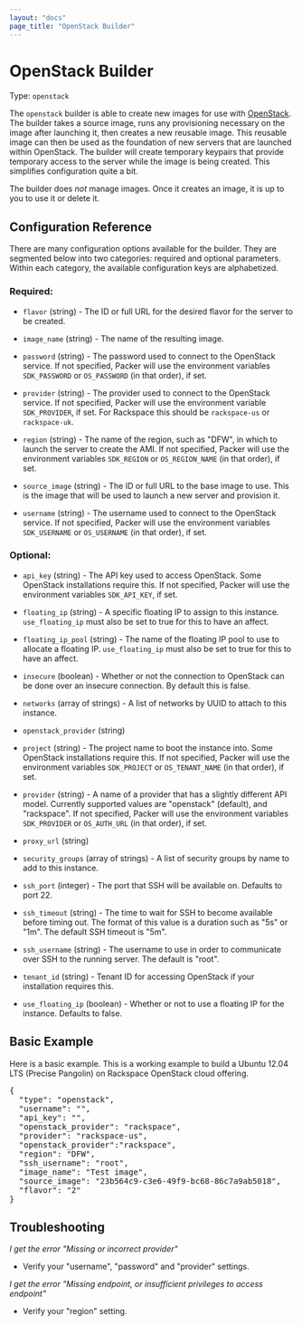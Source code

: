 ```yaml
---
layout: "docs"
page_title: "OpenStack Builder"
---
```


# OpenStack Builder

Type: `openstack`

The `openstack` builder is able to create new images for use with
[OpenStack](http://www.openstack.org). The builder takes a source
image, runs any provisioning necessary on the image after launching it,
then creates a new reusable image. This reusable image can then be
used as the foundation of new servers that are launched within OpenStack.
The builder will create temporary keypairs that provide temporary access to
the server while the image is being created. This simplifies configuration
quite a bit.

The builder does _not_ manage images. Once it creates an image, it is up to
you to use it or delete it.

## Configuration Reference

There are many configuration options available for the builder. They are
segmented below into two categories: required and optional parameters. Within
each category, the available configuration keys are alphabetized.

### Required:

* `flavor` (string) - The ID or full URL for the desired flavor for the
  server to be created.

* `image_name` (string) - The name of the resulting image.

* `password` (string) - The password used to connect to the OpenStack service.
  If not specified, Packer will use the environment variables
  `SDK_PASSWORD` or `OS_PASSWORD` (in that order), if set.

* `provider` (string) - The provider used to connect to the OpenStack service.
  If not specified, Packer will use the environment variable
  `SDK_PROVIDER`, if set.
  For Rackspace this should be `rackspace-us` or `rackspace-uk`.

* `region` (string) - The name of the region, such as "DFW", in which
  to launch the server to create the AMI.
  If not specified, Packer will use the environment variables
  `SDK_REGION` or `OS_REGION_NAME` (in that order), if set.

* `source_image` (string) - The ID or full URL to the base image to use.
  This is the image that will be used to launch a new server and provision it.

* `username` (string) - The username used to connect to the OpenStack service.
  If not specified, Packer will use the environment variables
  `SDK_USERNAME` or `OS_USERNAME` (in that order), if set.

### Optional:

* `api_key` (string) - The API key used to access OpenStack. Some OpenStack
  installations require this.
  If not specified, Packer will use the environment variables
  `SDK_API_KEY`, if set.

* `floating_ip` (string) - A specific floating IP to assign to this instance.
  `use_floating_ip` must also be set to true for this to have an affect.

* `floating_ip_pool` (string) - The name of the floating IP pool to use
  to allocate a floating IP. `use_floating_ip` must also be set to true
  for this to have an affect.

* `insecure` (boolean) - Whether or not the connection to OpenStack can be done
  over an insecure connection. By default this is false.

* `networks` (array of strings) - A list of networks by UUID to attach
  to this instance.

* `openstack_provider` (string)
<!---
@todo document me
-->

* `project` (string) - The project name to boot the instance into. Some
  OpenStack installations require this.
  If not specified, Packer will use the environment variables
  `SDK_PROJECT` or `OS_TENANT_NAME` (in that order), if set.

* `provider` (string) - A name of a provider that has a slightly
  different API model. Currently supported values are "openstack" (default),
  and "rackspace".
  If not specified, Packer will use the environment variables
  `SDK_PROVIDER` or `OS_AUTH_URL` (in that order), if set.

* `proxy_url` (string)
<!---
@todo document me
-->
* `security_groups` (array of strings) - A list of security groups by name
  to add to this instance.

* `ssh_port` (integer) - The port that SSH will be available on. Defaults to port
  22.

* `ssh_timeout` (string) - The time to wait for SSH to become available
  before timing out. The format of this value is a duration such as "5s"
  or "1m". The default SSH timeout is "5m".

* `ssh_username` (string) - The username to use in order to communicate
  over SSH to the running server. The default is "root".

* `tenant_id` (string) - Tenant ID for accessing OpenStack if your
  installation requires this.

* `use_floating_ip` (boolean) - Whether or not to use a floating IP for
  the instance. Defaults to false.

## Basic Example

Here is a basic example. This is a working example to build a
Ubuntu 12.04 LTS (Precise Pangolin) on Rackspace OpenStack cloud offering.

<pre class="prettyprint">
{
  "type": "openstack",
  "username": "",
  "api_key": "",
  "openstack_provider": "rackspace",
  "provider": "rackspace-us",
  "openstack_provider":"rackspace",
  "region": "DFW",
  "ssh_username": "root",
  "image_name": "Test image",
  "source_image": "23b564c9-c3e6-49f9-bc68-86c7a9ab5018",
  "flavor": "2"
}
</pre>

## Troubleshooting

*I get the error "Missing or incorrect provider"*

* Verify your "username", "password" and "provider" settings.

*I get the error "Missing endpoint, or insufficient privileges to access endpoint"*

* Verify your "region" setting.
